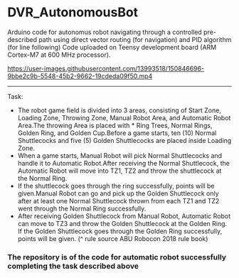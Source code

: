# DVR_AutonomousBot
Arduino code for autonomus robot navigating through a controlled pre-described path using direct vector routing (for navigation) and PID algorithm (for line following)
Code uploaded on Teensy development board (ARM Cortex-M7 at 600 MHz processor).



https://user-images.githubusercontent.com/13993518/150846696-9bbe2c9b-5548-45b2-9662-19cdeda09f50.mp4



__________________________________
Task:
* The robot game field is divided into 3 areas, consisting of Start Zone, Loading Zone, Throwing Zone, Manual Robot Area, and Automatic Robot Area.The throwing Area is placed with * Ring Trees, Normal Rings, Golden Ring, and Golden Cup.Before a game starts, ten (10) Normal Shuttlecocks and five (5) Golden Shuttlecocks are placed inside Loading Zone.
* When a game starts, Manual Robot will pick Normal Shuttlecocks and handle it to Automatic Robot.After receiving the Normal Shuttlecock, the Automatic Robot will move into TZ1, TZ2 and throw the shuttlecock at the Normal Ring. 
* If the shuttlecock goes through the ring successfully, points will be given.Manual Robot can go and pick up the Golden Shuttlecock only after at least one Normal Shuttlecock thrown from each TZ1 and TZ2 went through the Normal Ring successfully.
* After receiving Golden Shuttlecock from Manual Robot, Automatic Robot can move to TZ3 and throw the Golden Shuttlecock at the Golden Ring. If the Golden Shuttlecock goes through the Golden Ring successfully, points will be given. 
(^ rule source ABU Robocon 2018 rule book)

### The repository is of the code for automatic robot successfully completing the task described above



